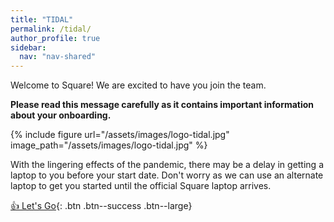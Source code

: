 ```yaml
---
title: "TIDAL"
permalink: /tidal/
author_profile: true
sidebar:
  nav: "nav-shared"
---
```


Welcome to Square!  We are excited to have you join the team. 

__Please read this message carefully as it contains important information about your onboarding.__

{% include figure url="/assets/images/logo-tidal.jpg" image_path="/assets/images/logo-tidal.jpg" %}

With the lingering effects of the pandemic, there may be a delay in getting a laptop to you before your start date. Don't worry as we can use an alternate laptop to get you started until the official Square laptop arrives.

[👍  Let's Go](/alt){: .btn .btn--success .btn--large}
